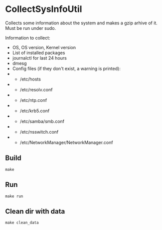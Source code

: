 # CollectSysInfoUtil

Collects some information about the system and makes a gzip arhive of it. Must be run under sudo.

Information to collect:
- OS, OS version, Kernel version
- List of installed packages
- journalctl for last 24 hours
- dmesg
- Config files (if they don't exist, a warning is printed):
- - /etc/hosts
- - /etc/resolv.conf
- - /etc/ntp.conf
- - /etc/krb5.conf
- - /etc/samba/smb.conf
- - /etc/nsswitch.conf
- - /etc/NetworkManager/NetworkManager.conf

## Build

```
make
```

## Run 
```
make run
```

## Clean dir with data

```
make clean_data
```